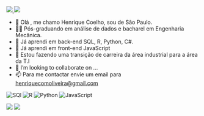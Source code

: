 
<a href="https://www.linkedin.com/in/henrique-como/" alt="linkedin" target="_blank">
<img src="https://img.shields.io/badge/LinkedIn-%230077B5.svg?&style=flat-square&logo=linkedin&logoColor=white">
</a>
<a href="mailto:<henriquecomoliveira@gmail.com>" alt="gmail" target="_blank">
<img src="https://img.shields.io/badge/-Gmail-FF0000?style=flat-square&labelColor=FF0000&logo=gmail&logoColor=white&link=mailto:<SEUEMAIL>" />
</a>
<p>

- 👋 Olá , me chamo Henrique Coelho, sou de São Paulo.
- 👨‍💻 Pós-graduando em análise de dados e bacharel em Engenharia Mecânica.
- 🌱 Já aprendi em back-end SQL, R, Python, C#.
- 🌱 Já aprendi em front-end JavaScript
- 💼 Estou fazendo uma transição de carreira da área industrial para a área da T.I
- 💞️ I’m looking to collaborate on ...
- 📫 Para me contactar envie um email para henriquecomoliveira@gmail.com 

![SQl](https://img.shields.io/badge/-SQL-333333?style=flat&logo=SQL&logoColor=007396)
![R](https://img.shields.io/badge/-R-333333?style=flat&logo=R&logoColor=#276DC3)
![Python](https://img.shields.io/badge/-Python-333333?style=flat&logo=Python&logoColor=#3776AB)
![JavaScript](https://img.shields.io/badge/-Java%20Script-333333?style=flat&logo=JavaScript&logoColor=#F7DF1E)

<img src="https://github-readme-stats.vercel.app/api?username=HenriqueCMO&show_icons=true&theme=tokyonight"/>

<img src="https://github-readme-stats-eight-theta.vercel.app/api/top-langs/?username=HenriqueCMO&layout=compact&langs_count=8&theme=tokyonight&include_all_commits=true&count_private=true"/>
